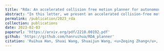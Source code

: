 ```yaml
---
title: "Rda: An accelerated collision free motion planner for autonomous navigation in cluttered environments"
abstract: "In this letter, we present an accelerated collision-free motion planner, namely regularized dual alternating direction method of multipliers (RDA for short), for the model predictive control (MPC) based motion planning problem. <br/><img src='/images/publications/2023_rda.jpg'>"
permalink: /publication/2023_rda
collection: publications
date: 2023-02-03
paperurl: 'https://arxiv.org/pdf/2210.00192.pdf'
github: 'https://github.com/hanruihua/RDA_planner'
citation: 'Ruihua Han, Shuai Wang, Shuaijun Wang, <u>Zeqing Zhang</u>, Qianru Zhang, Yonina C Eldar, Qi Hao, Jia Pan (2023). <br><i>IEEE Robotics and Automation Letters</i> with <br><i>IROS 2023</i>.'
---
```



